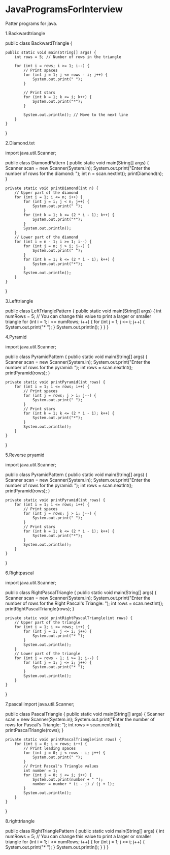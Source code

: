 # JavaProgramsForInterview



Patter programs for java.

1.Backwardtriangle

public class BackwardTriangle {

    public static void main(String[] args) {
        int rows = 5; // Number of rows in the triangle

        for (int i = rows; i >= 1; i--) {
            // Print spaces
            for (int j = 1; j <= rows - i; j++) {
                System.out.print(" ");
            }

            // Print stars
            for (int k = 1; k <= i; k++) {
                System.out.print("*");
            }

            System.out.println(); // Move to the next line
        }
    }
}




2.Diamond.txt

import java.util.Scanner;

public class DiamondPattern {
    public static void main(String[] args) {
        Scanner scan = new Scanner(System.in);
        System.out.print("Enter the number of rows for the diamond: ");
        int n = scan.nextInt();
        printDiamond(n);
    }

    private static void printDiamond(int n) {
        // Upper part of the diamond
        for (int i = 1; i <= n; i++) {
            for (int j = i; j < n; j++) {
                System.out.print(" ");
            }
            for (int k = 1; k <= (2 * i - 1); k++) {
                System.out.print("*");
            }
            System.out.println();
        }
        // Lower part of the diamond
        for (int i = n - 1; i >= 1; i--) {
            for (int j = n; j > i; j--) {
                System.out.print(" ");
            }
            for (int k = 1; k <= (2 * i - 1); k++) {
                System.out.print("*");
            }
            System.out.println();
        }
    }
}





3.Lefttriangle

public class LeftTrianglePattern {
    public static void main(String[] args) {
        int numRows = 5; // You can change this value to print a larger or smaller triangle
        for (int i = 1; i <= numRows; i++) {
            for (int j = 1; j <= i; j++) {
                System.out.print("* ");
            }
            System.out.println();
        }
    }
}





4.Pyramid

import java.util.Scanner;

public class PyramidPattern {
    public static void main(String[] args) {
        Scanner scan = new Scanner(System.in);
        System.out.print("Enter the number of rows for the pyramid: ");
        int rows = scan.nextInt();
        printPyramid(rows);
    }

    private static void printPyramid(int rows) {
        for (int i = 1; i <= rows; i++) {
            // Print spaces
            for (int j = rows; j > i; j--) {
                System.out.print(" ");
            }
            // Print stars
            for (int k = 1; k <= (2 * i - 1); k++) {
                System.out.print("*");
            }
            System.out.println();
        }
    }
}


5.Reverse pryamid

import java.util.Scanner;

public class PyramidPattern {
    public static void main(String[] args) {
        Scanner scan = new Scanner(System.in);
        System.out.print("Enter the number of rows for the pyramid: ");
        int rows = scan.nextInt();
        printPyramid(rows);
    }

    private static void printPyramid(int rows) {
        for (int i = 1; i <= rows; i++) {
            // Print spaces
            for (int j = rows; j > i; j--) {
                System.out.print(" ");
            }
            // Print stars
            for (int k = 1; k <= (2 * i - 1); k++) {
                System.out.print("*");
            }
            System.out.println();
        }
    }
}


6.Rightpascal

import java.util.Scanner;

public class RightPascalTriangle {
    public static void main(String[] args) {
        Scanner scan = new Scanner(System.in);
        System.out.print("Enter the number of rows for the Right Pascal's Triangle: ");
        int rows = scan.nextInt();
        printRightPascalTriangle(rows);
    }

    private static void printRightPascalTriangle(int rows) {
        // Upper part of the triangle
        for (int i = 1; i <= rows; i++) {
            for (int j = 1; j <= i; j++) {
                System.out.print("* ");
            }
            System.out.println();
        }
        // Lower part of the triangle
        for (int i = rows - 1; i >= 1; i--) {
            for (int j = 1; j <= i; j++) {
                System.out.print("* ");
            }
            System.out.println();
        }
    }
}

7.pascal
import java.util.Scanner;

public class PascalTriangle {
    public static void main(String[] args) {
        Scanner scan = new Scanner(System.in);
        System.out.print("Enter the number of rows for Pascal's Triangle: ");
        int rows = scan.nextInt();
        printPascalTriangle(rows);
    }

    private static void printPascalTriangle(int rows) {
        for (int i = 0; i < rows; i++) {
            // Print leading spaces
            for (int j = 0; j < rows - i; j++) {
                System.out.print(" ");
            }
            // Print Pascal's Triangle values
            int number = 1;
            for (int j = 0; j <= i; j++) {
                System.out.print(number + " ");
                number = number * (i - j) / (j + 1);
            }
            System.out.println();
        }
    }
}


8.righttriangle

public class RightTrianglePattern {
    public static void main(String[] args) {
        int numRows = 5; // You can change this value to print a larger or smaller triangle
        for (int i = 1; i <= numRows; i++) {
            for (int j = 1; j <= i; j++) {
                System.out.print("* ");
            }
            System.out.println();
        }
    }
}
